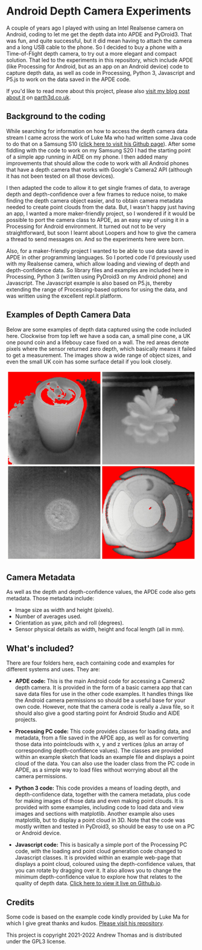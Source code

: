 # Android Depth Camera Experiments

A couple of years ago I played with using an Intel Realsense camera on Android, coding to let me get the depth data into APDE and PyDroid3. That was fun, and quite successful, but it did mean having to attach the camera and a long USB cable to the phone. So I decided to buy a phone with a Time-of-Flight depth camera, to try out a more elegant and compact solution. That led to the experiments in this repository, which include APDE (like Processing for Android, but as an app on an Android device) code to capture depth data, as well as code in Processing, Python 3, Javascript and P5.js to work on the data saved in the APDE code.

If you'd like to read more about this project, please also [visit my blog post about it](https://parth3d.co.uk/android-depth-camera-experiments) on [parth3d.co.uk](https://www.parth3d.co.uk).

## Background to the coding

While searching for information on how to access the depth camera data stream I came across the work of Luke Ma who had written some Java code to do that on a Samsung S10 ([click here to visit his Github page](https://github.com/plluke/tof)). After some fiddling with the code to work on my Samsung S20 I had the starting point of a simple app running in AIDE on my phone. I then added many improvements that should allow the code to work with all Android phones that have a depth camera that works with Google's Camera2 API (although it has not been tested on all those devices).

I then adapted the code to allow it to get single frames of data, to average depth and depth-confidence over a few frames to reduce noise, to make finding the depth camera object easier, and to obtain camera metadata needed to create point clouds from the data. But, I wasn't happy just having an app, I wanted a more maker-friendly project, so I wondered if it would be possible to port the camera class to APDE, as an easy way of using it in a Processing for Android environment. It turned out not to be very straightforward, but soon I learnt about Loopers and how to give the camera a thread to send messages on. And so the experiments here were born.

Also, for a maker-friendly project I wanted to be able to use data saved in APDE in other programming languages. So I ported code I'd previously used with my Realsense camera, which allow loading and viewing of depth and depth-confidence data. So library files and examples are included here in Processing, Python 3 (written using PyDroid3 on my Android phone) and Javascript. The Javascript example is also based on P5.js, thereby extending the range of Processing-based options for using the data, and was written using the excellent repl.it platform.

## Examples of Depth Camera Data

Below are some examples of depth data captured using the code included here. Clockwise from top left we have a soda can, a small pine cone, a UK one pound coin and a lifebouy case fixed on a wall. The red areas denote pixels where the sensor returned zero depth, which basically means it failed to get a measurement. The images show a wide range of object sizes, and even the small UK coin has some surface detail if you look closely.

![Examples of Depth Camera captures](./dcamgrid.jpg)

## Camera Metadata

As well as the depth and depth-confidence values, the APDE code also gets metadata. Those metadata include:

* Image size as width and height (pixels).
* Number of averages used.
* Orientation as yaw, pitch and roll (degrees).
* Sensor physical details as width, height and focal length (all in mm).

## What's included?

There are four folders here, each containing code and examples for different systems and uses. They are:

* **APDE code:** This is the main Android code for accessing a Camera2 depth camera. It is provided in the form of a basic camera app that can save data files for use in the other code examples. It handles things like the Android camera permissions so should be a useful base for your own code. However, note that the camera code is really a Java file, so it should also give a good starting point for Android Studio and AIDE projects.

* **Processing PC code:** This code provides classes for loading data, and metadata, from a file saved in the APDE app, as well as for converting those data into pointclouds with x, y and z vertices (plus an array of corresponding depth-confidence values). The classes are provided within an example sketch that loads an example file and displays a point cloud of the data. You can also use the loader class from the PC code in APDE, as a simple way to load files without worrying about all the camera permissions.

* **Python 3 code:** This code provides a means of loading depth, and depth-confidence data, together with the camera metadata, plus code for making images of those data and even making point clouds. It is provided with some examples, including code to load data and view images and sections with matplotlib. Another example also uses matplotlib, but to display a point cloud in 3D. Note that the code was mostly written and tested in PyDroid3, so should be easy to use on a PC or Android device.

* **Javascript code:** This is basically a simple port of the Processing PC code, with the loading and point cloud generation code changed to Javascript classes. It is provided within an example web-page that displays a point cloud, coloured using the depth-confidence values, that you can rotate by dragging over it. It also allows you to change the minimum depth-confidence value to explore how that relates to the quality of depth data. [Click here to view it live on Github.io](https://drandrewthomas.github.io/AndroidDepthCamera/).

## Credits

Some code is based on the example code kindly provided by Luke Ma for which I give great thanks and kudos. [Please visit his repository](https://github.com/plluke/tof).

This project is copyright 2021-2022 Andrew Thomas and is distributed under the GPL3 license.
